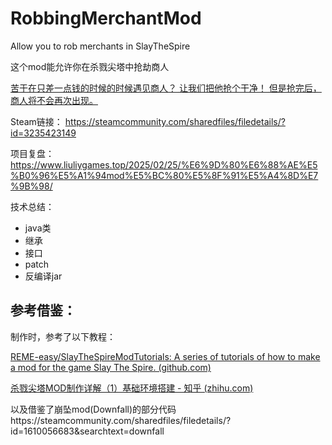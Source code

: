 #  RobbingMerchantMod
Allow you to rob merchants in SlayTheSpire

这个mod能允许你在杀戮尖塔中抢劫商人

<u>苦于在只差一点钱的时候的时候遇见商人？
让我们把他抢个干净！
但是抢完后，商人将不会再次出现。</u>

Steam链接： https://steamcommunity.com/sharedfiles/filedetails/?id=3235423149

项目复盘：https://www.liuliygames.top/2025/02/25/%E6%9D%80%E6%88%AE%E5%B0%96%E5%A1%94mod%E5%BC%80%E5%8F%91%E5%A4%8D%E7%9B%98/

技术总结：
- java类
- 继承
- 接口
- patch
- 反编译jar


## 参考借鉴：

制作时，参考了以下教程：

[REME-easy/SlayTheSpireModTutorials: A series of tutorials of how to make a mod for the game Slay The Spire. (github.com)](https://github.com/REME-easy/SlayTheSpireModTutorials)

[杀戮尖塔MOD制作详解（1）基础环境搭建 - 知乎 (zhihu.com)](https://zhuanlan.zhihu.com/p/403468512)

以及借鉴了崩坠mod(Downfall)的部分代码https://steamcommunity.com/sharedfiles/filedetails/?id=1610056683&searchtext=downfall
